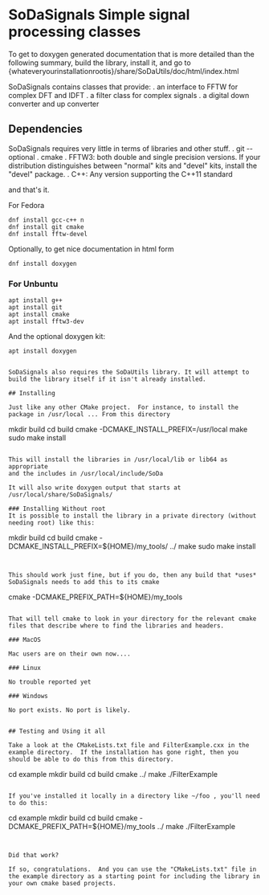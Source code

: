 # SoDaSignals Simple signal processing classes

 To get to doxygen generated documentation that is more detailed 
 than the following summary, build the library, install it, and
 go to {whateveryourinstallationrootis}/share/SoDaUtils/doc/html/index.html

 SoDaSignals contains classes that provide:
 . an interface to FFTW for complex DFT and IDFT
 . a filter class for complex signals
 . a digital down converter and up converter
 
## Dependencies

SoDaSignals requires very little in terms of libraries and other
stuff.
  . git -- optional
  . cmake
  . FFTW3: both double and single precision versions. If your
  distribution distinguishes between "normal" kits and "devel" kits,
  install the "devel" package. 
  . C++: Any version supporting the C++11 standard
  
and that's it.

For Fedora 
```
dnf install gcc-c++ n
dnf install git cmake
dnf install fftw-devel
```

Optionally, to get nice documentation in html form
```
dnf install doxygen
```

### For Unbuntu

```
apt install g++
apt install git
apt install cmake
apt install fftw3-dev
```

And the optional doxygen kit: 
```
apt install doxygen
```
```

SoDaSignals also requires the SoDaUtils library. It will attempt to
build the library itself if it isn't already installed. 

## Installing

Just like any other CMake project.  For instance, to install the
package in /usr/local ... From this directory

```
mkdir build
cd build
cmake -DCMAKE_INSTALL_PREFIX=/usr/local
make
sudo make install
```

This will install the libraries in /usr/local/lib or lib64 as appropriate
and the includes in /usr/local/include/SoDa

It will also write doxygen output that starts at /usr/local/share/SoDaSignals/

### Installing Without root
It is possible to install the library in a private directory (without needing root) like this: 

```
mkdir build
cd build
cmake -DCMAKE_INSTALL_PREFIX=${HOME}/my_tools/ ../
make
sudo make install
```


This should work just fine, but if you do, then any build that *uses*
SoDaSignals needs to add this to its cmake

```
cmake -DCMAKE_PREFIX_PATH=${HOME}/my_tools
```

That will tell cmake to look in your directory for the relevant cmake
files that describe where to find the libraries and headers.

### MacOS

Mac users are on their own now.... 

### Linux

No trouble reported yet

### Windows

No port exists. No port is likely. 


## Testing and Using it all

Take a look at the CMakeLists.txt file and FilterExample.cxx in the
example directory.  If the installation has gone right, then you
should be able to do this from this directory.

```
cd example
mkdir build
cd build
cmake ../
make
./FilterExample
```

If you've installed it locally in a directory like ~/foo , you'll need to do this:
```
cd example
mkdir build
cd build
cmake -DCMAKE_PREFIX_PATH=${HOME}/my_tools ../
make
./FilterExample
```


Did that work?

If so, congratulations.  And you can use the "CMakeLists.txt" file in
the example directory as a starting point for including the library in
your own cmake based projects.

